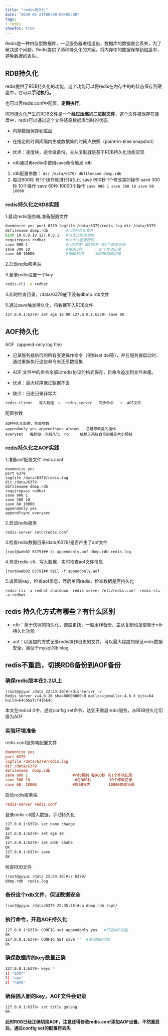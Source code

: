 ```yaml
---
title: "redis持久化"
date: "2020-03-21T00:00:00+08:00"
tags: 
- redis
showToc: true
---
```



Redis是一种内存型数据库，一旦服务器进程退出，数据库的数据就会丢失，为了解决这个问题，Redis提供了两种持久化的方案，将内存中的数据保存到磁盘中，避免数据的丢失。

## RDB持久化

redis提供了RDB持久化的功能，这个功能可以将redis在内存中的的状态保存到硬盘中，它可以**手动执行。**

也可以再redis.conf中配置，**定期执行**。

RDB持久化产生的RDB文件是一个**经过压缩**的**二进制文件**，这个文件被保存在硬盘中，redis可以通过这个文件还原数据库当时的状态。

*   内存数据保存到磁盘

*   在指定的时间间隔内生成数据集的时间点快照（point-in-time snapshot）

*   优点：速度快，适合做备份，主从复制就是基于RDB持久化功能实现

*   rdb通过再redis中使用save命令触发 rdb


1. rdb配置参数： `dir /data/6379/ dbfilename dbmp.rdb` 
2. 每过900秒 有1个操作就进行持久化 save 900秒 1个修改类的操作 save 300秒 10个操作 save 60秒 10000个操作  `save 900 1 save 300 10 save 60 10000`


### redis持久化之RDB实践

1.启动redis服务端,准备配置文件

```bash
daemonize yes port 6379 logfile /data/6379/redis.log dir /data/6379    #定义持久化文件存储位置 
dbfilename dbmp.rdb        #rdb持久化文件 
bind 10.0.0.10 127.0.0.1   #redis绑定地址 
requirepass redhat         #redis登录密码 
save 900 1                 #rdb机制 每900秒 有1个修改记录 
save 300 10                #每300秒       10个修改记录 
save 60 10000              #每60秒内     10000修改记录
```

2.启动redis服务端

3.登录redis设置一个key

```bash
redis-cli -a redhat
```

4.此时检查目录，/data/6379底下没有dbmp.rdb文件

5.通过save触发持久化，将数据写入RDB文件

```bash
127.0.0.1:6379> set age 18 OK 127.0.0.1:6379> save OK
```

## AOF持久化

AOF（append-only log file）

*   记录服务器执行的所有变更操作命令（例如set del等），并在服务器启动时，通过重新执行这些命令来还原数据集

*   AOF 文件中的命令全部以redis协议的格式保存，新命令追加到文件末尾。

*   优点：最大程序保证数据不丢

*   缺点：日志记录非常大

```bash
redis-client   写入数据  >  redis-server   同步命令   >  AOF文件
```

配置参数

```
AOF持久化配置，两条参数  
appendonly yes appendfsync always   总是修改类的操作  
everysec   每秒做一次持久化  no     依赖于系统自带的缓存大小机制
```

### redis持久化之AOF实践

1.准备aof配置文件 redis.conf

```
daemonize yes
port 6379 
logfile /data/6379/redis.log 
dir /data/6379 
dbfilename dbmp.rdb 
requirepass redhat 
save 900 1 
save 300 10 
save 60 10000 
appendonly yes 
appendfsync everysec
```

2.启动redis服务

```
redis-server /etc/redis.conf
```

3.检查redis数据目录/data/6379/是否产生了aof文件

```
[root@web02 6379]## ls appendonly.aof dbmp.rdb redis.log
```

4.登录redis-cli，写入数据，实时检查aof文件信息

```
[root@web02 6379]## tail -f appendonly.aof
```

5.设置新key，检查aof信息，然后关闭redis，检查数据是否持久化

```
redis-cli -a redhat shutdown  redis-server /etc/redis.conf  redis-cli -a redhat
```

## redis 持久化方式有哪些？有什么区别

*   rdb：基于快照的持久化，速度更快，一般用作备份，主从复制也是依赖于rdb持久化功能

*   aof：以追加的方式记录redis操作日志的文件。可以最大程度的保证redis数据安全，类似于mysql的binlog

## redis不重启，切换RDB备份到AOF备份

### 确保redis版本在2.2以上

```
[root@pyyuc /data 22:23:30]#redis-server -v
Redis server v=4.0.10 sha=00000000:0 malloc=jemalloc-4.0.3 bits=64 build=64cb6afcf41664c
```

本文在redis4.0中，通过config set命令，达到不重启redis服务，从RDB持久化切换为AOF

### 实验环境准备

redis.conf服务端配置文件

```ini
daemonize yes
port 6379
logfile /data/6379/redis.log
dir /data/6379
dbfilename  dbmp.rdb
save 900 1                    #rdb机制 每900秒 有1个修改记录
save 300 10                    #每300秒        10个修改记录
save 60  10000                #每60秒内        10000修改记录
```

启动redis服务端

```ini
redis-server redis.conf
```

登录redis-cli插入数据，手动持久化

```bash
127.0.0.1:6379> set name chaoge
OK
127.0.0.1:6379> set age 18
OK
127.0.0.1:6379> set addr shahe
OK
127.0.0.1:6379> save
OK
```

检查RDB文件

```bash
[root@pyyuc /data 22:34:16]#ls 6379/
dbmp.rdb  redis.log
```

### 备份这个rdb文件，保证数据安全

```bash
[root@pyyuc /data/6379 22:35:38]#cp dbmp.rdb /opt/
```

### 执行命令，开启AOF持久化

```bash
127.0.0.1:6379> CONFIG set appendonly yes   #开启AOF功能
OK
127.0.0.1:6379> CONFIG SET save ""  #关闭RDB功能
OK
```

### 确保数据库的key数量正确

```bash
127.0.0.1:6379> keys *
1) "addr"
2) "age"
3) "name"
```

### 确保插入新的key，AOF文件会记录

```bash
127.0.0.1:6379> set title golang
OK
```

**此时RDB已经正确切换AOF，注意还得修改redis.conf添加AOF设置，不然重启后，通过config set的配置将丢失**